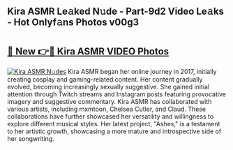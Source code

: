 ## Kira ASMR Le𝚊ked N𝚞de - Part-9d2 Video Le𝚊ks - Hot Onlyf𝚊ns Photos v00g3

# <h2><a href="http://ab99350.deff.icu/?id=Kira+ASMR">🔗 New 👉🔴 Kira ASMR VIDEO Photos</a></h2>

[![Kira ASMR N𝚞des](https://i.imgur.com/rIISA9y.gif)](http://ab99350.deff.icu/?id=Kira+ASMR)
Kira ASMR began her online journey in 2017, initially creating cosplay and gaming-related content. Her content gradually evolved, becoming increasingly sexually suggestive. She gained initial attention through Twitch streams and Instagram posts featuring provocative imagery and suggestive commentary. Kira ASMR has collaborated with various artists, including mxmtoon, Chelsea Cutler, and Claud. These collaborations have further showcased her versatility and willingness to explore different musical styles. Her latest project, "Ashes," is a testament to her artistic growth, showcasing a more mature and introspective side of her songwriting.
